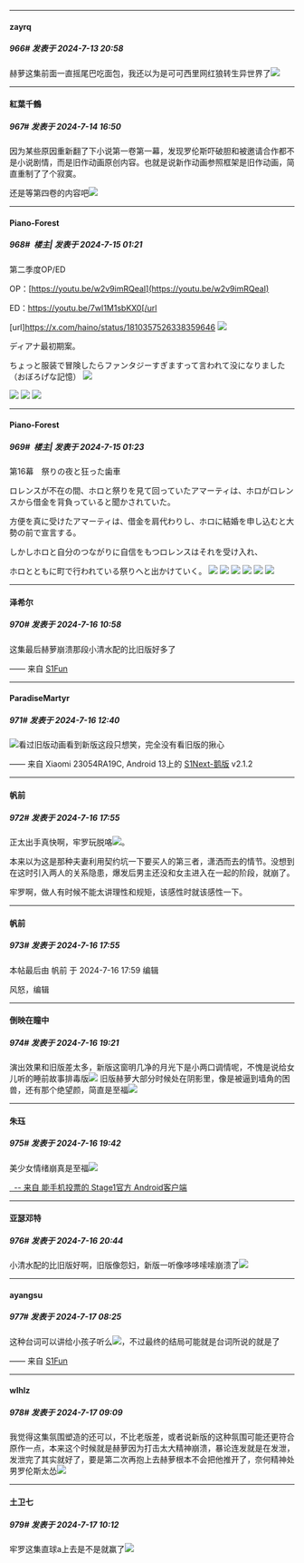 ﻿
*****

####  zayrq  
##### 966#       发表于 2024-7-13 20:58

赫萝这集前面一直摇尾巴吃面包，我还以为是可可西里网红狼转生异世界了<img src="https://static.saraba1st.com/image/smiley/face2017/067.png" referrerpolicy="no-referrer">


*****

####  紅葉千鶴  
##### 967#       发表于 2024-7-14 16:50

因为某些原因重新翻了下小说第一卷第一幕，发现罗伦斯吓破胆和被邀请合作都不是小说剧情，而是旧作动画原创内容。也就是说新作动画参照框架是旧作动画，简直重制了了个寂寞。

还是等第四卷的内容吧<img src="https://static.saraba1st.com/image/smiley/animal2017/002.png" referrerpolicy="no-referrer">


*****

####  Piano-Forest  
##### 968#         楼主| 发表于 2024-7-15 01:21

第二季度OP/ED

OP：[https://youtu.be/w2v9imRQeaI](https://youtu.be/w2v9imRQeaI)

ED：https://youtu.be/7wI1M1sbKX0[/url

[url]https://x.com/haino/status/1810357526338359646
<img src="https://p.sda1.dev/18/4ca5a8e602e822bdad439408f9b39bb1/20240715_011625.jpg" referrerpolicy="no-referrer">

ディアナ最初期案。

ちょっと服装で冒険したらファンタジーすぎますって言われて没になりました（おぼろげな記憶）
<img src="https://p.sda1.dev/18/1a3a4442a06bc4286f3d6c969a69248f/20240715_011628.jpg" referrerpolicy="no-referrer">

<img src="https://p.sda1.dev/18/6361d19066acfc2f07c90529fdbbca92/20240715_011806.jpg" referrerpolicy="no-referrer">
<img src="https://p.sda1.dev/18/197612e077edcdf07057f2e81799c4ad/20240715_011809.jpg" referrerpolicy="no-referrer">
<img src="https://p.sda1.dev/18/a7d3f454cb8610360365fba15bce85d7/20240715_011812.jpg" referrerpolicy="no-referrer">

*****

####  Piano-Forest  
##### 969#         楼主| 发表于 2024-7-15 01:23

第16幕　祭りの夜と狂った歯車

ロレンスが不在の間、ホロと祭りを見て回っていたアマーティは、ホロがロレンスから借金を背負っていると聞かされていた。

方便を真に受けたアマーティは、借金を肩代わりし、ホロに結婚を申し込むと大勢の前で宣言する。

しかしホロと自分のつながりに自信をもつロレンスはそれを受け入れ、

ホロとともに町で行われている祭りへと出かけていく。
<img src="https://p.sda1.dev/18/5cbdbd23f84db66d324126a3781abba1/1-8.jpg" referrerpolicy="no-referrer">
<img src="https://p.sda1.dev/18/6e7b08a044b81e1e413ee5df17110c84/2-7 _2_.jpg" referrerpolicy="no-referrer">
<img src="https://p.sda1.dev/18/ac4c1c669c8ad6d009dc98413f9e97d5/3-7 _2_.jpg" referrerpolicy="no-referrer">
<img src="https://p.sda1.dev/18/346ee86b84041d07fa11850178fcdcf5/4-6 _1_.jpg" referrerpolicy="no-referrer">
<img src="https://p.sda1.dev/18/125913b1e3c07a59581cc2b348ea21b2/5-5.jpg" referrerpolicy="no-referrer">
<img src="https://p.sda1.dev/18/19682e84dfd7b054712f9952b4cbed1f/6-5 _2_.jpg" referrerpolicy="no-referrer">


*****

####  泽希尔  
##### 970#       发表于 2024-7-16 10:58

这集最后赫萝崩溃那段小清水配的比旧版好多了

—— 来自 [S1Fun](https://s1fun.koalcat.com)


*****

####  ParadiseMartyr  
##### 971#       发表于 2024-7-16 12:40

<img src="https://static.saraba1st.com/image/smiley/face2017/067.png" referrerpolicy="no-referrer">看过旧版动画看到新版这段只想笑，完全没有看旧版的揪心

—— 来自 Xiaomi 23054RA19C, Android 13上的 [S1Next-鹅版](https://github.com/ykrank/S1-Next/releases) v2.1.2


*****

####  帆前  
##### 972#       发表于 2024-7-16 17:55

正太出手真快啊，牢罗玩脱咯<img src="https://static.saraba1st.com/image/smiley/face2017/067.png" referrerpolicy="no-referrer">。

本来以为这是那种夫妻利用契约坑一下要买人的第三者，潇洒而去的情节。没想到在这时引入两人的关系隐患，爆发后男主还没和女主进入在一起的阶段，就崩了。

牢罗啊，做人有时候不能太讲理性和规矩，该感性时就该感性一下。

*****

####  帆前  
##### 973#       发表于 2024-7-16 17:55

 本帖最后由 帆前 于 2024-7-16 17:59 编辑 

风怒，编辑


*****

####  倒映在瞳中  
##### 974#       发表于 2024-7-16 19:21

演出效果和旧版差太多，新版这窗明几净的月光下是小两口调情呢，不愧是说给女儿听的睡前故事排毒版<img src="https://static.saraba1st.com/image/smiley/face2017/067.png" referrerpolicy="no-referrer">
旧版赫萝大部分时候处在阴影里，像是被逼到墙角的困兽，还有那个绝望颜，简直是至福<img src="https://static.saraba1st.com/image/smiley/face2017/076.png" referrerpolicy="no-referrer">


*****

####  朱珏  
##### 975#       发表于 2024-7-16 19:42

美少女情绪崩真是至福<img src="https://static.saraba1st.com/image/smiley/face2017/080.png" referrerpolicy="no-referrer">

[  -- 来自 能手机投票的 Stage1官方 Android客户端](https://www.coolapk.com/apk/140634)


*****

####  亚瑟邓特  
##### 976#       发表于 2024-7-16 20:44

小清水配的比旧版好啊，旧版像怨妇，新版一听像哆哆嗦嗦崩溃了<img src="https://static.saraba1st.com/image/smiley/face2017/067.png" referrerpolicy="no-referrer">


*****

####  ayangsu  
##### 977#       发表于 2024-7-17 08:25

这种台词可以讲给小孩子听么<img src="https://static.saraba1st.com/image/smiley/face2017/067.png" referrerpolicy="no-referrer">，不过最终的结局可能就是台词所说的就是了

—— 来自 [S1Fun](https://s1fun.koalcat.com)


*****

####  wlhlz  
##### 978#       发表于 2024-7-17 09:09

我觉得这集氛围塑造的还可以，不比老版差，或者说新版的这种氛围可能还更符合原作一点，本来这个时候就是赫萝因为打击太大精神崩溃，暴论连发就是在发泄，发泄完了其实就好了，要是第二次再抱上去赫萝根本不会把他推开了，奈何精神处男罗伦斯太怂<img src="https://static.saraba1st.com/image/smiley/face2017/018.png" referrerpolicy="no-referrer">


*****

####  土卫七  
##### 979#       发表于 2024-7-17 10:12

牢罗这集直球a上去是不是就赢了<img src="https://static.saraba1st.com/image/smiley/face2017/067.png" referrerpolicy="no-referrer">

